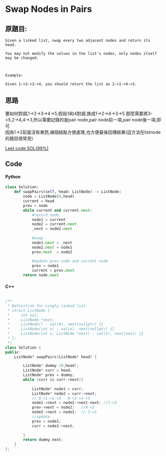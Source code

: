 # Swap Nodes in Pairs

## 原題目:
```
Given a linked list, swap every two adjacent nodes and return its head.

You may not modify the values in the list's nodes, only nodes itself may be changed.

 

Example:

Given 1->2->3->4, you should return the list as 2->1->4->3.
```

## 思路
要如何對調,1->2->3->4->5,假設3和4對調,換成1->2->4->3->5 那麼需要將3->5,2->4,4->3,所以需要記錄的是pair node,pair node前一項,pair node後一項,即可<br>
因為1->2前面沒有東西,補個結點方便處理,也方便最後回傳結果(這方法在listnode的題目很常見)



<a href = "https://leetcode.com/submissions/detail/386908005/">Leet code SOL(99%)</a>

## Code

#### Python

```python
class Solution:
    def swapPairs(self, head: ListNode) -> ListNode:
        node = ListNode(0,head)
        current = head
        prev = node
        while current and current.next:
            #record node
            node1 = current
            node2 = current.next
            _next = node2.next
            
            #swap
            node1.next = _next            
            node2.next = node1            
            prev.next  = node2 
            
            #update prev node and current node
            prev = node1  
            current = prev.next   
        return node.next  
```

#### C++

```c++

/**
 * Definition for singly-linked list.
 * struct ListNode {
 *     int val;
 *     ListNode *next;
 *     ListNode() : val(0), next(nullptr) {}
 *     ListNode(int x) : val(x), next(nullptr) {}
 *     ListNode(int x, ListNode *next) : val(x), next(next) {}
 * };
 */
class Solution {
public:
    ListNode* swapPairs(ListNode* head) {

        ListNode* dummy (0,head);    
        ListNode* curr = head;  
        ListNode* prev = dummy;         
        while (curr && curr->next){  
            
            ListNode* node1 = curr;
            ListNode* node2 = curr->next;
            // 0->1->2->3   0->2->1->3
            node1->next = node2->next-next; //1->3
            prev->next = node2;   //0->2
            node2->next = node1;  // 2->1  
            //update
            prev = node1;              
            curr = node1->next; 
          
        }        
        return dummy.next;
    }
};









```



